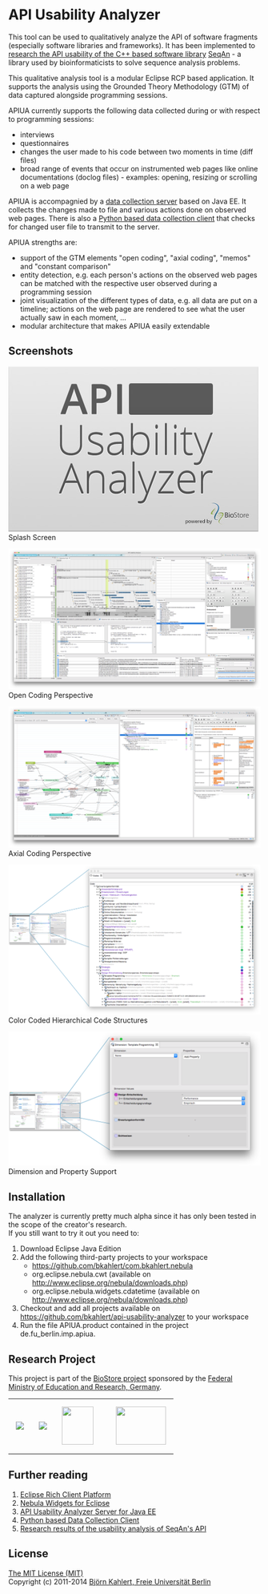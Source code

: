 # API Usability Analyzer

This tool can be used to qualitatively analyze the API of software fragments (especially software libraries and frameworks).
It has been implemented to [research the API usability of the C++ based software library](https://github.com/bkahlert/seqan-thesis) [SeqAn](http://www.seqan.de) - a library used by bioinformaticists to solve sequence analysis problems.

This qualitative analysis tool is a modular Eclipse RCP based application.
It supports the analysis using the Grounded Theory Methodology (GTM) of data captured alongside programming sessions. 

APIUA currently supports the following data collected during or with respect to programming sessions:
- interviews
- questionnaires
- changes the user made to his code between two moments in time (diff files)
- broad range of events that occur on instrumented web pages like online documentations (doclog files) - examples: opening, resizing or scrolling on a web page

APIUA is accompagnied by a [data collection server](https://github.com/bkahlert/api-usability-analyzer-server-java-ee) based on Java EE. It collects the changes made to file and various actions done on observed web pages.
There is also a [Python based data collection client](https://github.com/bkahlert/api-usability-analyzer-client-python) that checks for changed user file to transmit to the server.

APIUA strengths are:
- support of the GTM elements "open coding", "axial coding", "memos" and "constant comparison"
- entity detection, e.g. each person's actions on the observed web pages can be matched with the respective user observed during a programming session
- joint visualization of the different types of data, e.g. all data are put on a timeline; actions on the web page are rendered to see what the user actually saw in each moment, ... 
- modular architecture that makes APIUA easily extendable

## Screenshots

![Splash Screen](images/logo.jpg)
Splash Screen

![Open Coding Perspective](images/open-coding.png)
Open Coding Perspective

![Axial Coding Perspective](images/axial-coding.png)
Axial Coding Perspective

![Open Coding Perspective](images/codes.png)
Color Coded Hierarchical Code Structures

![Axial Coding Perspective](images/properties.png)
Dimension and Property Support


## Installation

The analyzer is currently pretty much alpha since it has only been tested in the scope of the creator's research.  
If you still want to try it out you need to:

1. Download Eclipse Java Edition
1. Add the following third-party projects to your workspace
   - https://github.com/bkahlert/com.bkahlert.nebula
   - org.eclipse.nebula.cwt (available on http://www.eclipse.org/nebula/downloads.php)
   - org.eclipse.nebula.widgets.cdatetime (available on http://www.eclipse.org/nebula/downloads.php)
1. Checkout and add all projects available on https://github.com/bkahlert/api-usability-analyzer to your workspace
1. Run the file APIUA.product contained in the project de.fu_berlin.imp.apiua. 

## Research Project

This project is part of the [BioStore project](http://www.seqan-biostore.de/wp/) sponsored by the [Federal Ministry of Education and Research, Germany](http://www.bmbf.de).

<table style="border-collapse: collapse; border: none; margin: 15px auto;">
    <tr>
        <td style="padding: 15px;"><a href="http://www.seqan.de"><img src="http://www.seqan.de/wp-content/uploads/2012/02/seqan_logo_167x110.png"></a></td>
        <td style="padding: 15px;"><a href="http://www.fu-berlin.de"><img src="http://www.fu-berlin.de/assets/fu-berlin/fu_logo-b4e18d5be56a4d4c9a6e3d4e9c25f352.gif"></a></td>
        <td style="padding: 15px;"><a href="https://research.nvidia.com/content/fuberlin-crc-summary" ><img src="http://ccoe.ac.upc.edu/lib/tpl/arctic/images/cuda_research_center.jpeg" width="63" height="76"></a></td>
        <td style="padding: 15px;"><a href="http://bmbf.de/" style="margin-left: 15px;"><img src="https://www.daad.de/medien/hochschulen/ww/hspartnerschaften/strp/bmbf_logo_eng.jpg" width="100" height="76"></a></td>
    </tr>
</table>

## Further reading

1. [Eclipse Rich Client Platform](http://wiki.eclipse.org/index.php/Rich_Client_Platform)
2. [Nebula Widgets for Eclipse](https://github.com/bkahlert/com.bkahlert.nebula)
3. [API Usability Analyzer Server for Java EE](https://github.com/bkahlert/api-usability-analyzer-server-java-ee)
4. [Python based Data Collection Client](https://github.com/bkahlert/api-usability-analyzer-client-python)
5. [Research results of the usability analysis of SeqAn's API](https://github.com/bkahlert/seqan-research)

## License

[The MIT License (MIT)](../../LICENCE)  
Copyright (c) 2011-2014 [Björn Kahlert, Freie Universität Berlin](http://www.mi.fu-berlin.de/w/Main/BjoernKahlert)
